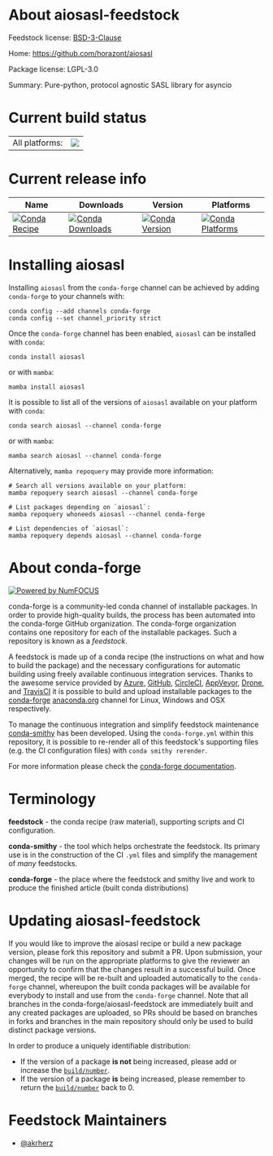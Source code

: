 About aiosasl-feedstock
=======================

Feedstock license: [BSD-3-Clause](https://github.com/conda-forge/aiosasl-feedstock/blob/main/LICENSE.txt)

Home: https://github.com/horazont/aiosasl

Package license: LGPL-3.0

Summary: Pure-python, protocol agnostic SASL library for asyncio

Current build status
====================


<table><tr><td>All platforms:</td>
    <td>
      <a href="https://dev.azure.com/conda-forge/feedstock-builds/_build/latest?definitionId=22843&branchName=main">
        <img src="https://dev.azure.com/conda-forge/feedstock-builds/_apis/build/status/aiosasl-feedstock?branchName=main">
      </a>
    </td>
  </tr>
</table>

Current release info
====================

| Name | Downloads | Version | Platforms |
| --- | --- | --- | --- |
| [![Conda Recipe](https://img.shields.io/badge/recipe-aiosasl-green.svg)](https://anaconda.org/conda-forge/aiosasl) | [![Conda Downloads](https://img.shields.io/conda/dn/conda-forge/aiosasl.svg)](https://anaconda.org/conda-forge/aiosasl) | [![Conda Version](https://img.shields.io/conda/vn/conda-forge/aiosasl.svg)](https://anaconda.org/conda-forge/aiosasl) | [![Conda Platforms](https://img.shields.io/conda/pn/conda-forge/aiosasl.svg)](https://anaconda.org/conda-forge/aiosasl) |

Installing aiosasl
==================

Installing `aiosasl` from the `conda-forge` channel can be achieved by adding `conda-forge` to your channels with:

```
conda config --add channels conda-forge
conda config --set channel_priority strict
```

Once the `conda-forge` channel has been enabled, `aiosasl` can be installed with `conda`:

```
conda install aiosasl
```

or with `mamba`:

```
mamba install aiosasl
```

It is possible to list all of the versions of `aiosasl` available on your platform with `conda`:

```
conda search aiosasl --channel conda-forge
```

or with `mamba`:

```
mamba search aiosasl --channel conda-forge
```

Alternatively, `mamba repoquery` may provide more information:

```
# Search all versions available on your platform:
mamba repoquery search aiosasl --channel conda-forge

# List packages depending on `aiosasl`:
mamba repoquery whoneeds aiosasl --channel conda-forge

# List dependencies of `aiosasl`:
mamba repoquery depends aiosasl --channel conda-forge
```


About conda-forge
=================

[![Powered by
NumFOCUS](https://img.shields.io/badge/powered%20by-NumFOCUS-orange.svg?style=flat&colorA=E1523D&colorB=007D8A)](https://numfocus.org)

conda-forge is a community-led conda channel of installable packages.
In order to provide high-quality builds, the process has been automated into the
conda-forge GitHub organization. The conda-forge organization contains one repository
for each of the installable packages. Such a repository is known as a *feedstock*.

A feedstock is made up of a conda recipe (the instructions on what and how to build
the package) and the necessary configurations for automatic building using freely
available continuous integration services. Thanks to the awesome service provided by
[Azure](https://azure.microsoft.com/en-us/services/devops/), [GitHub](https://github.com/),
[CircleCI](https://circleci.com/), [AppVeyor](https://www.appveyor.com/),
[Drone](https://cloud.drone.io/welcome), and [TravisCI](https://travis-ci.com/)
it is possible to build and upload installable packages to the
[conda-forge](https://anaconda.org/conda-forge) [anaconda.org](https://anaconda.org/)
channel for Linux, Windows and OSX respectively.

To manage the continuous integration and simplify feedstock maintenance
[conda-smithy](https://github.com/conda-forge/conda-smithy) has been developed.
Using the ``conda-forge.yml`` within this repository, it is possible to re-render all of
this feedstock's supporting files (e.g. the CI configuration files) with ``conda smithy rerender``.

For more information please check the [conda-forge documentation](https://conda-forge.org/docs/).

Terminology
===========

**feedstock** - the conda recipe (raw material), supporting scripts and CI configuration.

**conda-smithy** - the tool which helps orchestrate the feedstock.
                   Its primary use is in the construction of the CI ``.yml`` files
                   and simplify the management of *many* feedstocks.

**conda-forge** - the place where the feedstock and smithy live and work to
                  produce the finished article (built conda distributions)


Updating aiosasl-feedstock
==========================

If you would like to improve the aiosasl recipe or build a new
package version, please fork this repository and submit a PR. Upon submission,
your changes will be run on the appropriate platforms to give the reviewer an
opportunity to confirm that the changes result in a successful build. Once
merged, the recipe will be re-built and uploaded automatically to the
`conda-forge` channel, whereupon the built conda packages will be available for
everybody to install and use from the `conda-forge` channel.
Note that all branches in the conda-forge/aiosasl-feedstock are
immediately built and any created packages are uploaded, so PRs should be based
on branches in forks and branches in the main repository should only be used to
build distinct package versions.

In order to produce a uniquely identifiable distribution:
 * If the version of a package **is not** being increased, please add or increase
   the [``build/number``](https://docs.conda.io/projects/conda-build/en/latest/resources/define-metadata.html#build-number-and-string).
 * If the version of a package **is** being increased, please remember to return
   the [``build/number``](https://docs.conda.io/projects/conda-build/en/latest/resources/define-metadata.html#build-number-and-string)
   back to 0.

Feedstock Maintainers
=====================

* [@akrherz](https://github.com/akrherz/)

